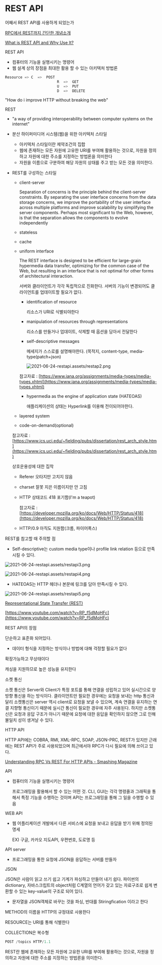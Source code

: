 # REST API

어째서 REST API를 사용하게 되었는가

[RPC에서 REST까지 간단한 개념소개](https://www.slideshare.net/WonchangSong1/rpc-restsimpleintro)

[What is REST API and Why Use It?](https://www.pluralsight.com/blog/tutorials/representational-state-transfer-tips)

REST API 

- 컴퓨터의 기능을 실행시키는 명령어
- 웹 설계 상의 장점을 최대한 활용 할 수 있는 아키텍처 방법론

```python
Resource => C  =>  POST
						R  =>  GET
						U  =>  PUT
						D  =>  DELETE
```

 "How do i improve HTTP without breaking the web"

REST

- "a way of providing interoperability between computer systems on the internet"
- 분산 하이퍼미디어 시스템(웹)을 위한 아키텍처 스타일
    - 아키텍처 스타일이란 제약조건의 집합
    - 웹에 존재하는 모든 자원에 고유한 URI를 부여해 활용하는 것으로, 자원을 정의하고 자원에 대한 주소를 지정하는 방법론을 의미한다
    - 자원을 이름으로 구분하여 해당 자원의 상태를 주고 받는 모든 것을 의미한다.
- REST를 구성하는 스타일
    - client-server

        Separation of concerns is the principle behind the client-server constraints. By separating the user interface concerns from the data storage concerns, we improve the portability of the user interface across multiple platforms and improve scalability by simplifying the server components. Perhaps most significant to the Web, however, is that the separation allows the components to evolve independently

    - stateless
    - cache
    - uniform interface

        The REST interface is designed to be efficient for large-grain hypermedia data transfer, optimizing for the common case of the Web, but resulting in an interface that is not optimal for other forms of architectural interaction.

        서버와 클라이언트가 각각 독립적으로 진화한다. 서버의 기능이 변경되어도 클라이언트를 업데이트할 필요가 없다.

        - identification  of resource

            리소스가 URI로 식별되야한다

        - manipulation of resources through representations

            리소스를 만들거나 업데이트, 삭제할 때  옵션을 담아서 전달한다

        - self-descriptive messages

            메세지가 스스로를 설명해야한다. (목적지, content-type, media-type(patch+json)

            ![2021-06-24-restapi.assets/restap2.png](2021-06-24-restapi.assets/restap2.png)

        참고자료 : [https://www.iana.org/assignments/media-types/media-types.xhtml](https://www.iana.org/assignments/media-types/media-types.xhtml)

        - hypermedia as the engine of application state (HATEOAS)

            애플리케이션의 상태는 Hyperlink를 이용해 전이되어야한다.

    - layered system
    - code-on-demand(optional)

    참고자료 : [https://www.ics.uci.edu/~fielding/pubs/dissertation/rest_arch_style.htm](https://www.ics.uci.edu/~fielding/pubs/dissertation/rest_arch_style.htm)

    상호운용성에 대한 집착

    - Referer 오타지만 고치지 않음
    - charset 잘못 지은 이름이지만 안 고침
    - HTTP 상태코드 418 포기함(I'm a teapot)

        참고자료 : [https://developer.mozilla.org/ko/docs/Web/HTTP/Status/418](https://developer.mozilla.org/ko/docs/Web/HTTP/Status/418)

    - HTTP/0.9 아직도 지원함(크롬, 파이어폭스)

REST를 참고할 때 주의할 점

- Self-descriptive는 custom media type이나 profile link relation 등으로 만족시킬 수 있다.

![2021-06-24-restapi.assets/restapi3.png](2021-06-24-restapi.assets/restapi3.png)

![2021-06-24-restapi.assets/restapi4.png](2021-06-24-restapi.assets/restapi4.png)

- HATEOAS는 HTTP 헤더나 본문에 링크를 담아 만족시킬 수 있다.

![2021-06-24-restapi.assets/restapi5.png](2021-06-24-restapi.assets/restapi5.png)

[Representational State Transfer (REST)](https://www.ics.uci.edu/~fielding/pubs/dissertation/rest_arch_style.htm#sec_5_1)

[https://www.youtube.com/watch?v=RP_f5dMoHFc](https://www.youtube.com/watch?v=RP_f5dMoHFc)

REST API의 장점

단순하고 표준화 되어있다.

- 데이터 형식을 지정하는 방식이나 방법에 대해 걱정할 필요가 없다

확장가능하고 무상태이다

캐싱을 지원하므로 높은 성능을 유지한다

소켓 통신

소켓 통신은 Server와 Client가 특정 포트를 통해 연결을 성립하고 있어 실시간으로 양방향 통신을 하는 방식이다. 클라이언트만 필요한 경우에는 요청을 보내는 http 통신과 달리 소켓통신은 server 역시 client로 요청을 보낼 수 있으며, 계속 연결을 유지하는 연결 지향형 통신이기 때문에 실시간 통신이 필요한 경우에 자주 사용된다. 하지만 소켓통신은 요청과 응답 구조가 아니기 때문에 요청에 대한 응답을 확인하지 않으면 그로 인해 불일치 성이 생겨날 수 있다.

HTTP API

HTTP API에는 COBRA, RMI, XML-RPC, SOAP, JSON-PRC, REST가 있지만 근래에는 REST API가 주로 사용되었으며 최근에서야 RPC가 다시 필요에 의해 쓰이고 있다.

[Understanding RPC Vs REST For HTTP APIs - Smashing Magazine](https://www.smashingmagazine.com/2016/09/understanding-rest-and-rpc-for-http-apis/)

API 

- 컴퓨터의 기능을 실행시키는 명령어

    프로그래밍을 활용해서 할 수 있는 어떤 것. CLI, GUI는 각각 명령줄과 그래픽을 통해서 특정 기능을 수행하는 것이며 API는 프로그래밍을 통해 그 일을 수행할 수 있음

WEB API

- 웹 어플리케이션 개발에서 다른 서비스에 요청을 보내고 응답을 받기 위해 정의된 명세

    EX) 구글, 카카오 지도API, 우편번호, 도로명 등

API server

- 프로그래밍을 통한 요청에 JSON을 응답하는 서버를 만들자

JSON

JSON은 사람이 읽고 쓰기 쉽고 기계가 파싱하고 만들어 내기 쉽다. 파이썬의 dictionary, 자바스크립트의 object처럼 C계열의 언어가 갖고 있는 자료구조로 쉽게 변환할 수 있는 key-value의 구조로 되어 있다.

- 문자열을 JSON객체로 바꾸는 것을 파싱, 반대를 Stiringfication 이라고 한다

METHOD의 이름을 HTTP의 규정대로 사용한다

RESOURCE는 URI를 통해 식별한다

COLLECTION은 복수형

```python
POST /topics HTTP/1.1
```

REST란 웹에 존재하는 모든 자원에 고유한 URI를 부여해 활용하는 것으로, 자원을 정의하고 자원에 대한 주소를 지정하는 방법론을 의미한다.